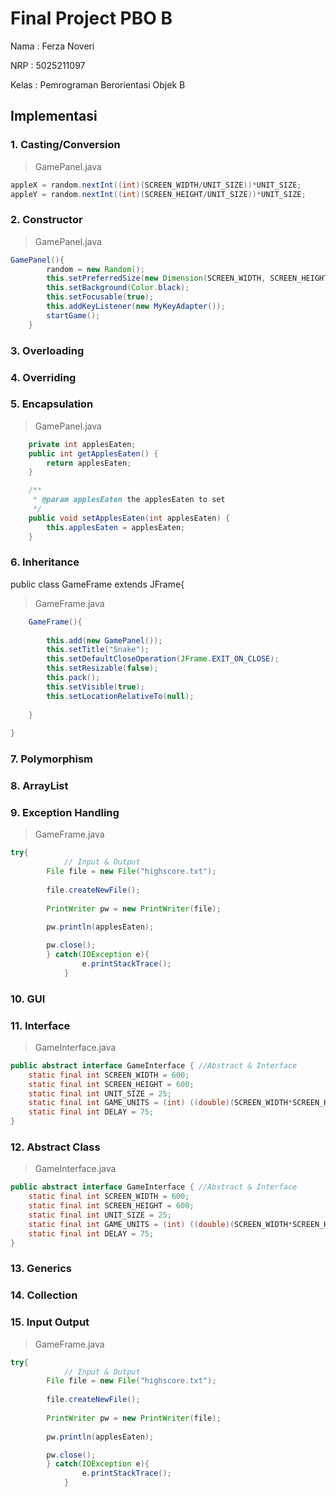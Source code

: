 # Final Project PBO B

Nama  : Ferza Noveri

NRP   : 5025211097

Kelas : Pemrograman Berorientasi Objek B

Implementasi
-----

### 1. Casting/Conversion

>GamePanel.java
```java
appleX = random.nextInt((int)(SCREEN_WIDTH/UNIT_SIZE))*UNIT_SIZE;
appleY = random.nextInt((int)(SCREEN_HEIGHT/UNIT_SIZE))*UNIT_SIZE;
```

### 2. Constructor

>GamePanel.java
```java
GamePanel(){
        random = new Random();
        this.setPreferredSize(new Dimension(SCREEN_WIDTH, SCREEN_HEIGHT));
        this.setBackground(Color.black);
        this.setFocusable(true);
        this.addKeyListener(new MyKeyAdapter());
        startGame();
    }
```

### 3. Overloading

### 4. Overriding

### 5. Encapsulation

>GamePanel.java
```java
    private int applesEaten;
    public int getApplesEaten() {
        return applesEaten;
    }

    /**
     * @param applesEaten the applesEaten to set
     */
    public void setApplesEaten(int applesEaten) {
        this.applesEaten = applesEaten;
    }
```

### 6. Inheritance

public class GameFrame extends JFrame{

>GameFrame.java
```java
    GameFrame(){
        
        this.add(new GamePanel());
        this.setTitle("Snake");
        this.setDefaultCloseOperation(JFrame.EXIT_ON_CLOSE);
        this.setResizable(false);
        this.pack();
        this.setVisible(true);
        this.setLocationRelativeTo(null);
        
    }
    
}
```

### 7. Polymorphism

### 8. ArrayList

### 9. Exception Handling

>GameFrame.java
```java
try{
            // Input & Output
        File file = new File("highscore.txt");
        
        file.createNewFile();
        
        PrintWriter pw = new PrintWriter(file);   
	                        
        pw.println(applesEaten);

        pw.close();
        } catch(IOException e){
                e.printStackTrace();
            }
```

### 10. GUI

### 11. Interface

>GameInterface.java
```java
public abstract interface GameInterface { //Abstract & Interface
    static final int SCREEN_WIDTH = 600;
    static final int SCREEN_HEIGHT = 600;
    static final int UNIT_SIZE = 25;
    static final int GAME_UNITS = (int) ((double)(SCREEN_WIDTH*SCREEN_HEIGHT)/UNIT_SIZE);//Casting / Convertion
    static final int DELAY = 75;
}
```

### 12. Abstract Class

>GameInterface.java
```java
public abstract interface GameInterface { //Abstract & Interface
    static final int SCREEN_WIDTH = 600;
    static final int SCREEN_HEIGHT = 600;
    static final int UNIT_SIZE = 25;
    static final int GAME_UNITS = (int) ((double)(SCREEN_WIDTH*SCREEN_HEIGHT)/UNIT_SIZE);//Casting / Convertion
    static final int DELAY = 75;
}
```

### 13. Generics
### 14. Collection
### 15. Input Output 

>GameFrame.java
```java
try{
            // Input & Output
        File file = new File("highscore.txt");
        
        file.createNewFile();
        
        PrintWriter pw = new PrintWriter(file);   
	                        
        pw.println(applesEaten);

        pw.close();
        } catch(IOException e){
                e.printStackTrace();
            }
```
